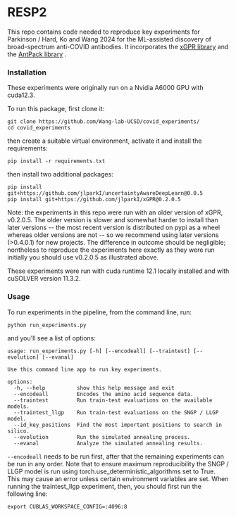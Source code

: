 # RESP2

This repo contains code needed to reproduce key experiments for Parkinson / Hard, Ko and Wang 2024 for the ML-assisted discovery of broad-spectrum anti-COVID antibodies. It incorporates the [xGPR library](https://github.com/jlparkI/xGPR) and the [AntPack library](https://github.com/Wang-lab-UCSD/AntPack) .

### Installation

These experiments were originally run on a Nvidia A6000 GPU with cuda12.3.

To run this package, first clone it:
```
git clone https://github.com/Wang-lab-UCSD/covid_experiments/
cd covid_experiments
```

then create a suitable virtual environment, activate it and install the requirements:
```
pip install -r requirements.txt
```
then install two additional packages:

```
pip install git+https://github.com/jlparkI/uncertaintyAwareDeepLearn@0.0.5
pip install git+https://github.com/jlparkI/xGPR@0.2.0.5
```

Note: the experiments in this repo were run with an older version of xGPR, v0.2.0.5. The older
version is slower and somewhat harder to install than later versions -- the most recent version is
distributed on pypi as a wheel whereas older versions are not -- so we recommend using later versions
(>0.4.0.1) for new projects. The difference in outcome should be negligible; nontheless to reproduce
the experiments here exactly as they were run initially you should use v0.2.0.5 as illustrated above.

These experiments were run with cuda runtime 12.1 locally installed and with cuSOLVER version 11.3.2.

### Usage

To run experiments in the pipeline, from the command line, run:
```
python run_experiments.py
```

and you'll see a list of options:
```
usage: run_experiments.py [-h] [--encodeall] [--traintest] [--evolution] [--evanal]              
                                                                                                                
Use this command line app to run key experiments.

options:
  -h, --help          show this help message and exit
  --encodeall         Encodes the amino acid sequence data.
  --traintest         Run train-test evaluations on the available models.
  --traintest_llgp    Run train-test evaluations on the SNGP / LLGP model.
  --id_key_positions  Find the most important positions to search in silico.
  --evolution         Run the simulated annealing process.
  --evanal            Analyze the simulated annealing results.
```

`--encodeall` needs to be run first, after that the remaining experiments can be run in any order.
Note that to ensure maximum reproducibility the SNGP / LLGP model is run using torch.use_deterministic_algorithms
set to True. This may cause an error unless certain environment variables are set. When running the traintest_llgp
experiment, then, you should first run the following line:
```
export CUBLAS_WORKSPACE_CONFIG=:4096:8
```

